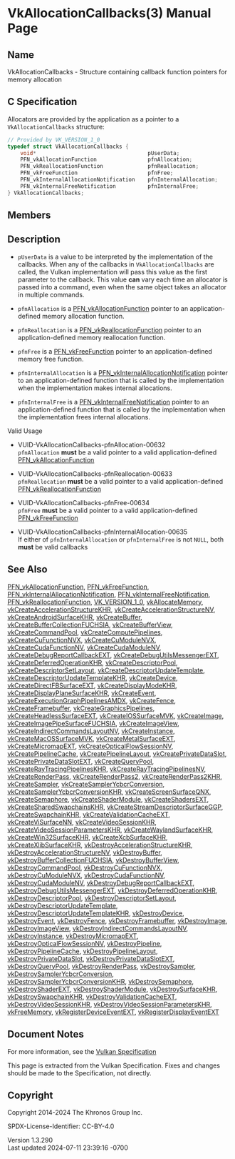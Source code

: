 # VkAllocationCallbacks(3) Manual Page

## Name

VkAllocationCallbacks - Structure containing callback function pointers
for memory allocation



## <a href="#_c_specification" class="anchor"></a>C Specification

Allocators are provided by the application as a pointer to a
`VkAllocationCallbacks` structure:

``` c
// Provided by VK_VERSION_1_0
typedef struct VkAllocationCallbacks {
    void*                                   pUserData;
    PFN_vkAllocationFunction                pfnAllocation;
    PFN_vkReallocationFunction              pfnReallocation;
    PFN_vkFreeFunction                      pfnFree;
    PFN_vkInternalAllocationNotification    pfnInternalAllocation;
    PFN_vkInternalFreeNotification          pfnInternalFree;
} VkAllocationCallbacks;
```

## <a href="#_members" class="anchor"></a>Members

## <a href="#_description" class="anchor"></a>Description

- `pUserData` is a value to be interpreted by the implementation of the
  callbacks. When any of the callbacks in `VkAllocationCallbacks` are
  called, the Vulkan implementation will pass this value as the first
  parameter to the callback. This value **can** vary each time an
  allocator is passed into a command, even when the same object takes an
  allocator in multiple commands.

- `pfnAllocation` is a
  [PFN_vkAllocationFunction](https://registry.khronos.org/vulkan/specs/1.3-extensions/man/html/PFN_vkAllocationFunction.html) pointer to
  an application-defined memory allocation function.

- `pfnReallocation` is a
  [PFN_vkReallocationFunction](https://registry.khronos.org/vulkan/specs/1.3-extensions/man/html/PFN_vkReallocationFunction.html) pointer
  to an application-defined memory reallocation function.

- `pfnFree` is a [PFN_vkFreeFunction](https://registry.khronos.org/vulkan/specs/1.3-extensions/man/html/PFN_vkFreeFunction.html) pointer
  to an application-defined memory free function.

- `pfnInternalAllocation` is a
  [PFN_vkInternalAllocationNotification](https://registry.khronos.org/vulkan/specs/1.3-extensions/man/html/PFN_vkInternalAllocationNotification.html)
  pointer to an application-defined function that is called by the
  implementation when the implementation makes internal allocations.

- `pfnInternalFree` is a
  [PFN_vkInternalFreeNotification](https://registry.khronos.org/vulkan/specs/1.3-extensions/man/html/PFN_vkInternalFreeNotification.html)
  pointer to an application-defined function that is called by the
  implementation when the implementation frees internal allocations.

Valid Usage

- <a href="#VUID-VkAllocationCallbacks-pfnAllocation-00632"
  id="VUID-VkAllocationCallbacks-pfnAllocation-00632"></a>
  VUID-VkAllocationCallbacks-pfnAllocation-00632  
  `pfnAllocation` **must** be a valid pointer to a valid
  application-defined
  [PFN_vkAllocationFunction](https://registry.khronos.org/vulkan/specs/1.3-extensions/man/html/PFN_vkAllocationFunction.html)

- <a href="#VUID-VkAllocationCallbacks-pfnReallocation-00633"
  id="VUID-VkAllocationCallbacks-pfnReallocation-00633"></a>
  VUID-VkAllocationCallbacks-pfnReallocation-00633  
  `pfnReallocation` **must** be a valid pointer to a valid
  application-defined
  [PFN_vkReallocationFunction](https://registry.khronos.org/vulkan/specs/1.3-extensions/man/html/PFN_vkReallocationFunction.html)

- <a href="#VUID-VkAllocationCallbacks-pfnFree-00634"
  id="VUID-VkAllocationCallbacks-pfnFree-00634"></a>
  VUID-VkAllocationCallbacks-pfnFree-00634  
  `pfnFree` **must** be a valid pointer to a valid application-defined
  [PFN_vkFreeFunction](https://registry.khronos.org/vulkan/specs/1.3-extensions/man/html/PFN_vkFreeFunction.html)

- <a href="#VUID-VkAllocationCallbacks-pfnInternalAllocation-00635"
  id="VUID-VkAllocationCallbacks-pfnInternalAllocation-00635"></a>
  VUID-VkAllocationCallbacks-pfnInternalAllocation-00635  
  If either of `pfnInternalAllocation` or `pfnInternalFree` is not
  `NULL`, both **must** be valid callbacks

## <a href="#_see_also" class="anchor"></a>See Also

[PFN_vkAllocationFunction](https://registry.khronos.org/vulkan/specs/1.3-extensions/man/html/PFN_vkAllocationFunction.html),
[PFN_vkFreeFunction](https://registry.khronos.org/vulkan/specs/1.3-extensions/man/html/PFN_vkFreeFunction.html),
[PFN_vkInternalAllocationNotification](https://registry.khronos.org/vulkan/specs/1.3-extensions/man/html/PFN_vkInternalAllocationNotification.html),
[PFN_vkInternalFreeNotification](https://registry.khronos.org/vulkan/specs/1.3-extensions/man/html/PFN_vkInternalFreeNotification.html),
[PFN_vkReallocationFunction](https://registry.khronos.org/vulkan/specs/1.3-extensions/man/html/PFN_vkReallocationFunction.html),
[VK_VERSION_1_0](https://registry.khronos.org/vulkan/specs/1.3-extensions/man/html/VK_VERSION_1_0.html),
[vkAllocateMemory](https://registry.khronos.org/vulkan/specs/1.3-extensions/man/html/vkAllocateMemory.html),
[vkCreateAccelerationStructureKHR](https://registry.khronos.org/vulkan/specs/1.3-extensions/man/html/vkCreateAccelerationStructureKHR.html),
[vkCreateAccelerationStructureNV](https://registry.khronos.org/vulkan/specs/1.3-extensions/man/html/vkCreateAccelerationStructureNV.html),
[vkCreateAndroidSurfaceKHR](https://registry.khronos.org/vulkan/specs/1.3-extensions/man/html/vkCreateAndroidSurfaceKHR.html),
[vkCreateBuffer](https://registry.khronos.org/vulkan/specs/1.3-extensions/man/html/vkCreateBuffer.html),
[vkCreateBufferCollectionFUCHSIA](https://registry.khronos.org/vulkan/specs/1.3-extensions/man/html/vkCreateBufferCollectionFUCHSIA.html),
[vkCreateBufferView](https://registry.khronos.org/vulkan/specs/1.3-extensions/man/html/vkCreateBufferView.html),
[vkCreateCommandPool](https://registry.khronos.org/vulkan/specs/1.3-extensions/man/html/vkCreateCommandPool.html),
[vkCreateComputePipelines](https://registry.khronos.org/vulkan/specs/1.3-extensions/man/html/vkCreateComputePipelines.html),
[vkCreateCuFunctionNVX](https://registry.khronos.org/vulkan/specs/1.3-extensions/man/html/vkCreateCuFunctionNVX.html),
[vkCreateCuModuleNVX](https://registry.khronos.org/vulkan/specs/1.3-extensions/man/html/vkCreateCuModuleNVX.html),
[vkCreateCudaFunctionNV](https://registry.khronos.org/vulkan/specs/1.3-extensions/man/html/vkCreateCudaFunctionNV.html),
[vkCreateCudaModuleNV](https://registry.khronos.org/vulkan/specs/1.3-extensions/man/html/vkCreateCudaModuleNV.html),
[vkCreateDebugReportCallbackEXT](https://registry.khronos.org/vulkan/specs/1.3-extensions/man/html/vkCreateDebugReportCallbackEXT.html),
[vkCreateDebugUtilsMessengerEXT](https://registry.khronos.org/vulkan/specs/1.3-extensions/man/html/vkCreateDebugUtilsMessengerEXT.html),
[vkCreateDeferredOperationKHR](https://registry.khronos.org/vulkan/specs/1.3-extensions/man/html/vkCreateDeferredOperationKHR.html),
[vkCreateDescriptorPool](https://registry.khronos.org/vulkan/specs/1.3-extensions/man/html/vkCreateDescriptorPool.html),
[vkCreateDescriptorSetLayout](https://registry.khronos.org/vulkan/specs/1.3-extensions/man/html/vkCreateDescriptorSetLayout.html),
[vkCreateDescriptorUpdateTemplate](https://registry.khronos.org/vulkan/specs/1.3-extensions/man/html/vkCreateDescriptorUpdateTemplate.html),
[vkCreateDescriptorUpdateTemplateKHR](https://registry.khronos.org/vulkan/specs/1.3-extensions/man/html/vkCreateDescriptorUpdateTemplateKHR.html),
[vkCreateDevice](https://registry.khronos.org/vulkan/specs/1.3-extensions/man/html/vkCreateDevice.html),
[vkCreateDirectFBSurfaceEXT](https://registry.khronos.org/vulkan/specs/1.3-extensions/man/html/vkCreateDirectFBSurfaceEXT.html),
[vkCreateDisplayModeKHR](https://registry.khronos.org/vulkan/specs/1.3-extensions/man/html/vkCreateDisplayModeKHR.html),
[vkCreateDisplayPlaneSurfaceKHR](https://registry.khronos.org/vulkan/specs/1.3-extensions/man/html/vkCreateDisplayPlaneSurfaceKHR.html),
[vkCreateEvent](https://registry.khronos.org/vulkan/specs/1.3-extensions/man/html/vkCreateEvent.html),
[vkCreateExecutionGraphPipelinesAMDX](https://registry.khronos.org/vulkan/specs/1.3-extensions/man/html/vkCreateExecutionGraphPipelinesAMDX.html),
[vkCreateFence](https://registry.khronos.org/vulkan/specs/1.3-extensions/man/html/vkCreateFence.html),
[vkCreateFramebuffer](https://registry.khronos.org/vulkan/specs/1.3-extensions/man/html/vkCreateFramebuffer.html),
[vkCreateGraphicsPipelines](https://registry.khronos.org/vulkan/specs/1.3-extensions/man/html/vkCreateGraphicsPipelines.html),
[vkCreateHeadlessSurfaceEXT](https://registry.khronos.org/vulkan/specs/1.3-extensions/man/html/vkCreateHeadlessSurfaceEXT.html),
[vkCreateIOSSurfaceMVK](https://registry.khronos.org/vulkan/specs/1.3-extensions/man/html/vkCreateIOSSurfaceMVK.html),
[vkCreateImage](https://registry.khronos.org/vulkan/specs/1.3-extensions/man/html/vkCreateImage.html),
[vkCreateImagePipeSurfaceFUCHSIA](https://registry.khronos.org/vulkan/specs/1.3-extensions/man/html/vkCreateImagePipeSurfaceFUCHSIA.html),
[vkCreateImageView](https://registry.khronos.org/vulkan/specs/1.3-extensions/man/html/vkCreateImageView.html),
[vkCreateIndirectCommandsLayoutNV](https://registry.khronos.org/vulkan/specs/1.3-extensions/man/html/vkCreateIndirectCommandsLayoutNV.html),
[vkCreateInstance](https://registry.khronos.org/vulkan/specs/1.3-extensions/man/html/vkCreateInstance.html),
[vkCreateMacOSSurfaceMVK](https://registry.khronos.org/vulkan/specs/1.3-extensions/man/html/vkCreateMacOSSurfaceMVK.html),
[vkCreateMetalSurfaceEXT](https://registry.khronos.org/vulkan/specs/1.3-extensions/man/html/vkCreateMetalSurfaceEXT.html),
[vkCreateMicromapEXT](https://registry.khronos.org/vulkan/specs/1.3-extensions/man/html/vkCreateMicromapEXT.html),
[vkCreateOpticalFlowSessionNV](https://registry.khronos.org/vulkan/specs/1.3-extensions/man/html/vkCreateOpticalFlowSessionNV.html),
[vkCreatePipelineCache](https://registry.khronos.org/vulkan/specs/1.3-extensions/man/html/vkCreatePipelineCache.html),
[vkCreatePipelineLayout](https://registry.khronos.org/vulkan/specs/1.3-extensions/man/html/vkCreatePipelineLayout.html),
[vkCreatePrivateDataSlot](https://registry.khronos.org/vulkan/specs/1.3-extensions/man/html/vkCreatePrivateDataSlot.html),
[vkCreatePrivateDataSlotEXT](https://registry.khronos.org/vulkan/specs/1.3-extensions/man/html/vkCreatePrivateDataSlotEXT.html),
[vkCreateQueryPool](https://registry.khronos.org/vulkan/specs/1.3-extensions/man/html/vkCreateQueryPool.html),
[vkCreateRayTracingPipelinesKHR](https://registry.khronos.org/vulkan/specs/1.3-extensions/man/html/vkCreateRayTracingPipelinesKHR.html),
[vkCreateRayTracingPipelinesNV](https://registry.khronos.org/vulkan/specs/1.3-extensions/man/html/vkCreateRayTracingPipelinesNV.html),
[vkCreateRenderPass](https://registry.khronos.org/vulkan/specs/1.3-extensions/man/html/vkCreateRenderPass.html),
[vkCreateRenderPass2](https://registry.khronos.org/vulkan/specs/1.3-extensions/man/html/vkCreateRenderPass2.html),
[vkCreateRenderPass2KHR](https://registry.khronos.org/vulkan/specs/1.3-extensions/man/html/vkCreateRenderPass2KHR.html),
[vkCreateSampler](https://registry.khronos.org/vulkan/specs/1.3-extensions/man/html/vkCreateSampler.html),
[vkCreateSamplerYcbcrConversion](https://registry.khronos.org/vulkan/specs/1.3-extensions/man/html/vkCreateSamplerYcbcrConversion.html),
[vkCreateSamplerYcbcrConversionKHR](https://registry.khronos.org/vulkan/specs/1.3-extensions/man/html/vkCreateSamplerYcbcrConversionKHR.html),
[vkCreateScreenSurfaceQNX](https://registry.khronos.org/vulkan/specs/1.3-extensions/man/html/vkCreateScreenSurfaceQNX.html),
[vkCreateSemaphore](https://registry.khronos.org/vulkan/specs/1.3-extensions/man/html/vkCreateSemaphore.html),
[vkCreateShaderModule](https://registry.khronos.org/vulkan/specs/1.3-extensions/man/html/vkCreateShaderModule.html),
[vkCreateShadersEXT](https://registry.khronos.org/vulkan/specs/1.3-extensions/man/html/vkCreateShadersEXT.html),
[vkCreateSharedSwapchainsKHR](https://registry.khronos.org/vulkan/specs/1.3-extensions/man/html/vkCreateSharedSwapchainsKHR.html),
[vkCreateStreamDescriptorSurfaceGGP](https://registry.khronos.org/vulkan/specs/1.3-extensions/man/html/vkCreateStreamDescriptorSurfaceGGP.html),
[vkCreateSwapchainKHR](https://registry.khronos.org/vulkan/specs/1.3-extensions/man/html/vkCreateSwapchainKHR.html),
[vkCreateValidationCacheEXT](https://registry.khronos.org/vulkan/specs/1.3-extensions/man/html/vkCreateValidationCacheEXT.html),
[vkCreateViSurfaceNN](https://registry.khronos.org/vulkan/specs/1.3-extensions/man/html/vkCreateViSurfaceNN.html),
[vkCreateVideoSessionKHR](https://registry.khronos.org/vulkan/specs/1.3-extensions/man/html/vkCreateVideoSessionKHR.html),
[vkCreateVideoSessionParametersKHR](https://registry.khronos.org/vulkan/specs/1.3-extensions/man/html/vkCreateVideoSessionParametersKHR.html),
[vkCreateWaylandSurfaceKHR](https://registry.khronos.org/vulkan/specs/1.3-extensions/man/html/vkCreateWaylandSurfaceKHR.html),
[vkCreateWin32SurfaceKHR](https://registry.khronos.org/vulkan/specs/1.3-extensions/man/html/vkCreateWin32SurfaceKHR.html),
[vkCreateXcbSurfaceKHR](https://registry.khronos.org/vulkan/specs/1.3-extensions/man/html/vkCreateXcbSurfaceKHR.html),
[vkCreateXlibSurfaceKHR](https://registry.khronos.org/vulkan/specs/1.3-extensions/man/html/vkCreateXlibSurfaceKHR.html),
[vkDestroyAccelerationStructureKHR](https://registry.khronos.org/vulkan/specs/1.3-extensions/man/html/vkDestroyAccelerationStructureKHR.html),
[vkDestroyAccelerationStructureNV](https://registry.khronos.org/vulkan/specs/1.3-extensions/man/html/vkDestroyAccelerationStructureNV.html),
[vkDestroyBuffer](https://registry.khronos.org/vulkan/specs/1.3-extensions/man/html/vkDestroyBuffer.html),
[vkDestroyBufferCollectionFUCHSIA](https://registry.khronos.org/vulkan/specs/1.3-extensions/man/html/vkDestroyBufferCollectionFUCHSIA.html),
[vkDestroyBufferView](https://registry.khronos.org/vulkan/specs/1.3-extensions/man/html/vkDestroyBufferView.html),
[vkDestroyCommandPool](https://registry.khronos.org/vulkan/specs/1.3-extensions/man/html/vkDestroyCommandPool.html),
[vkDestroyCuFunctionNVX](https://registry.khronos.org/vulkan/specs/1.3-extensions/man/html/vkDestroyCuFunctionNVX.html),
[vkDestroyCuModuleNVX](https://registry.khronos.org/vulkan/specs/1.3-extensions/man/html/vkDestroyCuModuleNVX.html),
[vkDestroyCudaFunctionNV](https://registry.khronos.org/vulkan/specs/1.3-extensions/man/html/vkDestroyCudaFunctionNV.html),
[vkDestroyCudaModuleNV](https://registry.khronos.org/vulkan/specs/1.3-extensions/man/html/vkDestroyCudaModuleNV.html),
[vkDestroyDebugReportCallbackEXT](https://registry.khronos.org/vulkan/specs/1.3-extensions/man/html/vkDestroyDebugReportCallbackEXT.html),
[vkDestroyDebugUtilsMessengerEXT](https://registry.khronos.org/vulkan/specs/1.3-extensions/man/html/vkDestroyDebugUtilsMessengerEXT.html),
[vkDestroyDeferredOperationKHR](https://registry.khronos.org/vulkan/specs/1.3-extensions/man/html/vkDestroyDeferredOperationKHR.html),
[vkDestroyDescriptorPool](https://registry.khronos.org/vulkan/specs/1.3-extensions/man/html/vkDestroyDescriptorPool.html),
[vkDestroyDescriptorSetLayout](https://registry.khronos.org/vulkan/specs/1.3-extensions/man/html/vkDestroyDescriptorSetLayout.html),
[vkDestroyDescriptorUpdateTemplate](https://registry.khronos.org/vulkan/specs/1.3-extensions/man/html/vkDestroyDescriptorUpdateTemplate.html),
[vkDestroyDescriptorUpdateTemplateKHR](https://registry.khronos.org/vulkan/specs/1.3-extensions/man/html/vkDestroyDescriptorUpdateTemplateKHR.html),
[vkDestroyDevice](https://registry.khronos.org/vulkan/specs/1.3-extensions/man/html/vkDestroyDevice.html),
[vkDestroyEvent](https://registry.khronos.org/vulkan/specs/1.3-extensions/man/html/vkDestroyEvent.html),
[vkDestroyFence](https://registry.khronos.org/vulkan/specs/1.3-extensions/man/html/vkDestroyFence.html),
[vkDestroyFramebuffer](https://registry.khronos.org/vulkan/specs/1.3-extensions/man/html/vkDestroyFramebuffer.html),
[vkDestroyImage](https://registry.khronos.org/vulkan/specs/1.3-extensions/man/html/vkDestroyImage.html),
[vkDestroyImageView](https://registry.khronos.org/vulkan/specs/1.3-extensions/man/html/vkDestroyImageView.html),
[vkDestroyIndirectCommandsLayoutNV](https://registry.khronos.org/vulkan/specs/1.3-extensions/man/html/vkDestroyIndirectCommandsLayoutNV.html),
[vkDestroyInstance](https://registry.khronos.org/vulkan/specs/1.3-extensions/man/html/vkDestroyInstance.html),
[vkDestroyMicromapEXT](https://registry.khronos.org/vulkan/specs/1.3-extensions/man/html/vkDestroyMicromapEXT.html),
[vkDestroyOpticalFlowSessionNV](https://registry.khronos.org/vulkan/specs/1.3-extensions/man/html/vkDestroyOpticalFlowSessionNV.html),
[vkDestroyPipeline](https://registry.khronos.org/vulkan/specs/1.3-extensions/man/html/vkDestroyPipeline.html),
[vkDestroyPipelineCache](https://registry.khronos.org/vulkan/specs/1.3-extensions/man/html/vkDestroyPipelineCache.html),
[vkDestroyPipelineLayout](https://registry.khronos.org/vulkan/specs/1.3-extensions/man/html/vkDestroyPipelineLayout.html),
[vkDestroyPrivateDataSlot](https://registry.khronos.org/vulkan/specs/1.3-extensions/man/html/vkDestroyPrivateDataSlot.html),
[vkDestroyPrivateDataSlotEXT](https://registry.khronos.org/vulkan/specs/1.3-extensions/man/html/vkDestroyPrivateDataSlotEXT.html),
[vkDestroyQueryPool](https://registry.khronos.org/vulkan/specs/1.3-extensions/man/html/vkDestroyQueryPool.html),
[vkDestroyRenderPass](https://registry.khronos.org/vulkan/specs/1.3-extensions/man/html/vkDestroyRenderPass.html),
[vkDestroySampler](https://registry.khronos.org/vulkan/specs/1.3-extensions/man/html/vkDestroySampler.html),
[vkDestroySamplerYcbcrConversion](https://registry.khronos.org/vulkan/specs/1.3-extensions/man/html/vkDestroySamplerYcbcrConversion.html),
[vkDestroySamplerYcbcrConversionKHR](https://registry.khronos.org/vulkan/specs/1.3-extensions/man/html/vkDestroySamplerYcbcrConversionKHR.html),
[vkDestroySemaphore](https://registry.khronos.org/vulkan/specs/1.3-extensions/man/html/vkDestroySemaphore.html),
[vkDestroyShaderEXT](https://registry.khronos.org/vulkan/specs/1.3-extensions/man/html/vkDestroyShaderEXT.html),
[vkDestroyShaderModule](https://registry.khronos.org/vulkan/specs/1.3-extensions/man/html/vkDestroyShaderModule.html),
[vkDestroySurfaceKHR](https://registry.khronos.org/vulkan/specs/1.3-extensions/man/html/vkDestroySurfaceKHR.html),
[vkDestroySwapchainKHR](https://registry.khronos.org/vulkan/specs/1.3-extensions/man/html/vkDestroySwapchainKHR.html),
[vkDestroyValidationCacheEXT](https://registry.khronos.org/vulkan/specs/1.3-extensions/man/html/vkDestroyValidationCacheEXT.html),
[vkDestroyVideoSessionKHR](https://registry.khronos.org/vulkan/specs/1.3-extensions/man/html/vkDestroyVideoSessionKHR.html),
[vkDestroyVideoSessionParametersKHR](https://registry.khronos.org/vulkan/specs/1.3-extensions/man/html/vkDestroyVideoSessionParametersKHR.html),
[vkFreeMemory](https://registry.khronos.org/vulkan/specs/1.3-extensions/man/html/vkFreeMemory.html),
[vkRegisterDeviceEventEXT](https://registry.khronos.org/vulkan/specs/1.3-extensions/man/html/vkRegisterDeviceEventEXT.html),
[vkRegisterDisplayEventEXT](https://registry.khronos.org/vulkan/specs/1.3-extensions/man/html/vkRegisterDisplayEventEXT.html)

## <a href="#_document_notes" class="anchor"></a>Document Notes

For more information, see the <a
href="https://registry.khronos.org/vulkan/specs/1.3-extensions/html/vkspec.html#VkAllocationCallbacks"
target="_blank" rel="noopener">Vulkan Specification</a>

This page is extracted from the Vulkan Specification. Fixes and changes
should be made to the Specification, not directly.

## <a href="#_copyright" class="anchor"></a>Copyright

Copyright 2014-2024 The Khronos Group Inc.

SPDX-License-Identifier: CC-BY-4.0

Version 1.3.290  
Last updated 2024-07-11 23:39:16 -0700

